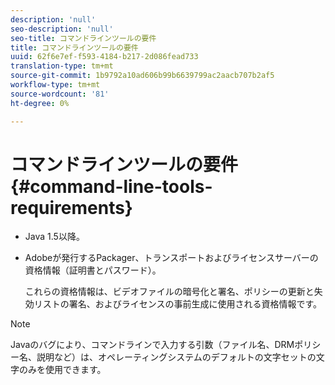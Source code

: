 ```yaml
---
description: 'null'
seo-description: 'null'
seo-title: コマンドラインツールの要件
title: コマンドラインツールの要件
uuid: 62f6e7ef-f593-4184-b217-2d086fead733
translation-type: tm+mt
source-git-commit: 1b9792a10ad606b99b6639799ac2aacb707b2af5
workflow-type: tm+mt
source-wordcount: '81'
ht-degree: 0%

---
```



# コマンドラインツールの要件{#command-line-tools-requirements}

* Java 1.5以降。
* Adobeが発行するPackager、トランスポートおよびライセンスサーバーの資格情報（証明書とパスワード）。

   これらの資格情報は、ビデオファイルの暗号化と署名、ポリシーの更新と失効リストの署名、およびライセンスの事前生成に使用される資格情報です。

>[!NOTE]
>
>Javaのバグにより、コマンドラインで入力する引数（ファイル名、DRMポリシー名、説明など）は、オペレーティングシステムのデフォルトの文字セットの文字のみを使用できます。